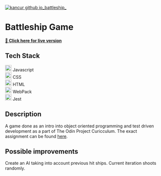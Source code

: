 [![kancur github io_battleship_](https://user-images.githubusercontent.com/49352605/148035899-eb57e546-eb5d-42ec-8fbe-432f0d2d1af2.png)](https://kancur.github.io/battleship/)
# Battleship Game

**[:link:	Click here for live version](https://kancur.github.io/battleship/)**

## Tech Stack
<a href="https://developer.mozilla.org/en-US/docs/Web/JavaScript" title="JavaScript"><img src="https://github.com/get-icon/geticon/raw/master/icons/javascript.svg" alt="JavaScript" width="21px" height="21px"></a> Javascript  
<a href="https://www.w3.org/TR/CSS/" title="CSS3"><img src="https://github.com/get-icon/geticon/raw/master/icons/css-3.svg" alt="CSS3" width="21px" height="21px"></a> CSS  
<a href="https://www.w3.org/TR/html5/" title="HTML5"><img src="https://github.com/get-icon/geticon/raw/master/icons/html-5.svg" alt="HTML5" width="21px" height="21px"></a> HTML  
<a href="https://webpack.js.org/" title="webpack"><img src="https://github.com/get-icon/geticon/raw/master/icons/webpack.svg" alt="webpack" width="21px" height="21px"></a> WebPack  
<a href="https://jestjs.io/" title="Jest"><img src="https://github.com/get-icon/geticon/raw/master/icons/jest.svg" alt="Jest" width="21px" height="21px"></a> Jest  

## Description

A game done as an intro into object oriented programming and test driven development as a part of The Odin Project Curicculum. 
The exact assignment can be found [here](https://www.theodinproject.com/paths/full-stack-javascript/courses/javascript/lessons/battleship).

## Possible improvements

Create an AI taking into account previous hit ships. Current iteration shoots randomly.
